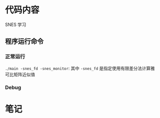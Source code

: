 # 代码内容
SNES 学习
## 程序运行命令
### 正常运行
`./main -snes_fd -snes_monitor`: 其中 `-snes_fd` 是指定使用有限差分法计算雅可比矩阵近似值
### Debug

# 笔记
